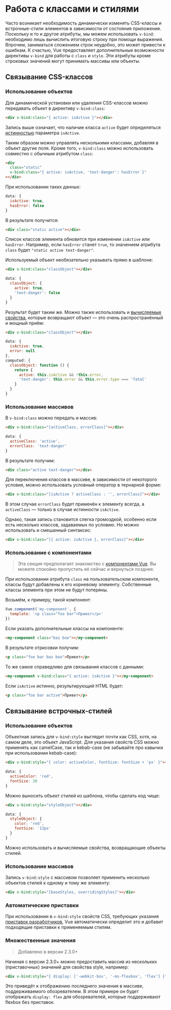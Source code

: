 
# Работа с классами и стилями


Часто возникает необходимость динамически изменять CSS-классы и встрочные-стили элементов в зависимости от состояния приложения. Поскольку и то и другое атрибуты, мы можем использовать `v-bind`: необходимо лишь вычислить итоговую строку при помощи выражения. Впрочем, заниматься сложением строк неудобно, это может привести к ошибкам. К счастью, Vue предоставляет дополнительные возможности директивы `v-bind` для работы с `class` и `style`. Эти атрибуты кроме строковых значений могут принимать массивы или объекты.

## Связывание CSS-классов

### Использование объектов

Для динамической установки или удаления CSS-классов можно передавать объект в директиву `v-bind:class`:

```html
<div v-bind:class="{ active: isActive }"></div>
```

Запись выше означает, что наличие класса `active` будет определяться [истинностью](https://developer.mozilla.org/en-US/docs/Glossary/Truthy) параметра `isActive`.

Таким образом можно управлять несколькими классами, добавляя в объект другие поля. Кроме того, `v-bind:class` можно использовать совместно с обычным атрибутом `class`:

```html
<div
  class="static"
  v-bind:class="{ active: isActive, 'text-danger': hasError }"
></div>
```

При использовании таких данных:

```js
data: {
  isActive: true,
  hasError: false
}
```

В результате получится:

```html
<div class="static active"></div>
```

Список классов элемента обновится при изменении `isActive` или `hasError`. Например, если `hasError` станет `true`, то значением атрибута `class` будет `"static active text-danger"`.

Используемый объект необязательно указывать прямо в шаблоне:

```html
<div v-bind:class="classObject"></div>
```
```js
data: {
  classObject: {
    active: true,
    'text-danger': false
  }
}
```

Результат будет таким же. Можно также использовать и [вычисляемые свойства](computed.md), которые возвращают объект — это очень распространённый и мощный приём:

```html
<div v-bind:class="classObject"></div>
```
```js
data: {
  isActive: true,
  error: null
},
computed: {
  classObject: function () {
    return {
      active: this.isActive && !this.error,
      'text-danger': this.error && this.error.type === 'fatal'
    }
  }
}
```

### Использование массивов

В `v-bind:class` можно передать и массив:

```html
<div v-bind:class="[activeClass, errorClass]"></div>
```
```js
data: {
  activeClass: 'active',
  errorClass: 'text-danger'
}
```

В результате получим:

```html
<div class="active text-danger"></div>
```

Для переключения классов в массиве, в зависимости от некоторого условия, можно использовать условный оператор в тернарной форме:

```html
<div v-bind:class="[isActive ? activeClass : '', errorClass]"></div>
```

В этом случае `errorClass` будет применён к элементу всегда, а `activeClass` — только в случае истинности `isActive`.

Однако, такая запись становится слегка громоздкой, особенно если есть несколько классов, задаваемых по условию. Но можно использовать и смешанный синтаксис:

```html
<div v-bind:class="[{ active: isActive }, errorClass]"></div>
```

### Использование с компонентами

> Эта секция предполагает знакомство с [компонентами Vue](components.md). Вы можете спокойно пропустить её сейчас и вернуться позднее.

При использовании атрибута `class` на пользовательском компоненте, классы будут добавлены к его корневому элементу. Собственные классы элемента при этом не будут потеряны.

Возьмём, к примеру, такой компонент:

```js
Vue.component('my-component', {
  template: '<p class="foo bar">Привет</p>'
})
```

Если указать дополнительные классы на компоненте:

```html
<my-component class="baz boo"></my-component>
```

В результате отрисовки получим:

```html
<p class="foo bar baz boo">Привет</p>
```

То же самое справедливо для связывания классов с данными:

```html
<my-component v-bind:class="{ active: isActive }"></my-component>
```

Если `isActive` истинно, результирующий HTML будет:

```html
<p class="foo bar active">Привет</p>
```

## Связывание встрочных-стилей

### Использование объектов

Объектная запись для `v-bind:style` выглядит почти как CSS, хотя, на самом деле, это объект JavaScript. Для указания свойств CSS можно применять как camelCase, так и kebab-case (не забывайте про кавычки при использовании kebab-case):

```html
<div v-bind:style="{ color: activeColor, fontSize: fontSize + 'px' }"></div>
```
```js
data: {
  activeColor: 'red',
  fontSize: 30
}
```

Можно выносить объект стилей из шаблона, чтобы сделать код чище:

```html
<div v-bind:style="styleObject"></div>
```
```js
data: {
  styleObject: {
    color: 'red',
    fontSize: '13px'
  }
}
```

Можно использовать и вычисляемые свойства, возвращающие объекты стилей.

### Использование массивов

Запись `v-bind:style` с массивом позволяет применить несколько объектов стилей к одному и тому же элементу:

```html
<div v-bind:style="[baseStyles, overridingStyles]"></div>
```

### Автоматические приставки

При использовании в `v-bind:style` свойств CSS, требующих указания [приставок разработчиков](https://developer.mozilla.org/en-US/docs/Glossary/Vendor_Prefix), Vue автоматически определит это и добавит подходящие приставки к применяемым стилям.

### Множественные значения

> Добавлено в версии 2.3.0+

Начиная с версии 2.3.0+ можно предоставить массив из нескольких (приставочных) значений для свойства style, например:

```html
<div v-bind:style="{ display: ['-webkit-box', '-ms-flexbox', 'flex'] }"></div>
```

Это приведёт к отображению последнего значения в массиве, поддерживаемого обозревателем. В этом примере он будет отображать `display: flex` для обозревателей, которые поддерживают flexbox без приставок.
